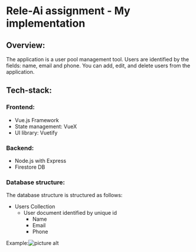 # Rele-Ai assignment - My implementation

## Overview:
The application is a user pool management tool.
Users are identified by the fields: name, email and phone.
You can add, edit, and delete users from the application.


## Tech-stack:
### Frontend:
  * Vue.js Framework
  * State management: VueX
  * UI library: Vuetify
### Backend:
  * Node.js with Express
  * Firestore DB
### Database structure:
The database structure is structured as follows:
  * Users Collection
      * User document identified by unique id
          * Name
          * Email
          * Phone
   
Example:![picture alt](https://imgur.com/Ah6RIeY.png)
    
  
  
  
